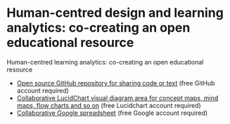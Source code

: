 # Human-centred design and learning analytics: co-creating an open educational resource
Human-centred learning analytics: co-creating an open educational resource

- [Open source GitHub repository for sharing code or text](https://github.com/mwolfindale/human-centred-learning-analytics-oer) (free GitHub account required)
- [Collaborative LucidChart visual diagram area for concept maps, mind maps, flow charts and so on](https://www.lucidchart.com/invitations/accept/ceacac60-63a3-4f74-806e-ea04a742a992) (free Lucidchart account required)
- [Collaborative Google spreadsheet](https://docs.google.com/spreadsheets/d/1bs9K2kSiHCsplXOYmuWlhkWNJvEuRSJ5A4erRLRE8MM/edit?usp=sharing) (free Google account required)
